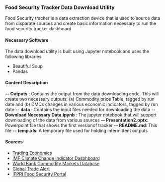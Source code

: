 ### Food Security Tracker Data Download Utility

Food Security tracker is a data extraction device that is used to source data from disparate sources and create basic information necessary to run the food security tracker dashboard

#### Necessary Software
The data download utility is built using Jupyter notebook and uses the following libraries
* Beautiful Soup
* Pandas

#### Content Description
**-- Outputs** : Contains the output from the data downloading code. This will create two necessary outputs: (a) Commodity price Table, tagged by run date and (b) DMCs changes in various economic indicators, tagged by run date
**-- data** : Contains the input files needed for downloading the data
**-- Download Necessary Data.ipynb** : The jupyter notebook that will support downloading of the data from various sources
**-- Presentation2.pptx**: Powerpoint file that shows the first versionof tracker
**-- README.md**: This file
**-- temp.xls**: A temporary file used for holding intermittent outputs

#### Sources
* [Trading Economics]
* [IMF Climate Change Indicator Dasbhboard]
* [World Bank Commodity Markets Database]
* [Global Trade Alert]
* [IFPRI Food Security Portal]


[Trading Economics]: http://www.tradingeconomics.com
[IMF Climate Change Indicator Dasbhboard]: https://climatedata.imf.org/
[World Bank Commodity Markets Database]: https://www.worldbank.org/en/research/commodity-markets
[Global Trade Alert]: hhttps://www.globaltradealert.org
[IFPRI Food Security Portal]: https://www.foodsecurityportal.org/